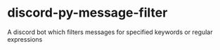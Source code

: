 # discord-py-message-filter
A discord bot which filters messages for specified keywords or regular expressions
